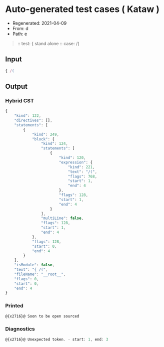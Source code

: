 # Auto-generated test cases ( Kataw )
- Regenerated: 2021-04-09
- From: d
- Path: e
> :: test: { stand alone
> :: case: /(
## Input

`````js
{ /(
`````

## Output

### Hybrid CST

```javascript
{
    "kind": 122,
    "directives": [],
    "statements": [
        {
            "kind": 249,
            "block": {
                "kind": 124,
                "statements": [
                    {
                        "kind": 120,
                        "expression": {
                            "kind": 221,
                            "text": "/(",
                            "flags": 768,
                            "start": 1,
                            "end": 4
                        },
                        "flags": 128,
                        "start": 1,
                        "end": 4
                    }
                ],
                "multiLine": false,
                "flags": 128,
                "start": 1,
                "end": 4
            },
            "flags": 128,
            "start": 0,
            "end": 4
        }
    ],
    "isModule": false,
    "text": "{ /(",
    "fileName": "__root__",
    "flags": 0,
    "start": 0,
    "end": 4
}
```

### Printed

```javascript
@{x2716}@ Soon to be open sourced
```

### Diagnostics

```javascript
@{x2716}@ Unexpected token. - start: 1, end: 3

```

